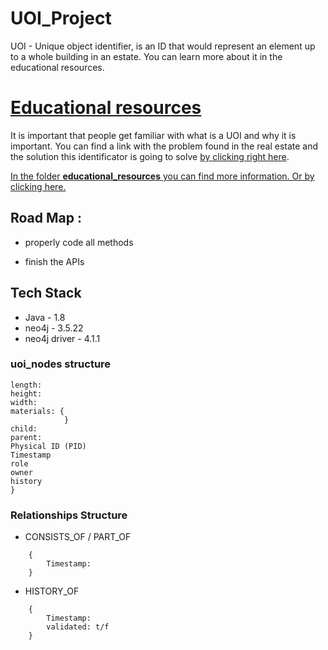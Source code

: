# UOI_Project

UOI - Unique object identifier, is an ID that would represent an element up to a whole building in an estate. You can learn more about it in the educational resources. 

# [Educational resources](https://github.com/ReCheck-io/UOI_Project/tree/master/educational_resources) 

It is important that people get familiar with what is a UOI and why it is important. You can find a link with the problem found in the real estate and the solution this identificator is going to solve [by clicking right here](https://www.youtube.com/watch?v=aKcuLQ8Weyk). 

[In the folder **educational_resources** you can find more information. Or by clicking here.](https://github.com/ReCheck-io/UOI_Project/tree/master/educational_resources)

## Road Map : 

- properly code all methods 

- finish the APIs


## Tech Stack
- Java - 1.8
- neo4j - 3.5.22
- neo4j driver - 4.1.1

### uoi_nodes structure
 
 ``` {
 length: 
 height: 
 width:
 materials: {
             }
 child:
 parent: 
 Physical ID (PID)
 Timestamp
 role
 owner
 history
 }
```

### Relationships Structure

- CONSISTS_OF / PART_OF
```
    {
        Timestamp: 
    }
```

- HISTORY_OF
```
    {
        Timestamp: 
        validated: t/f 
    }
```
